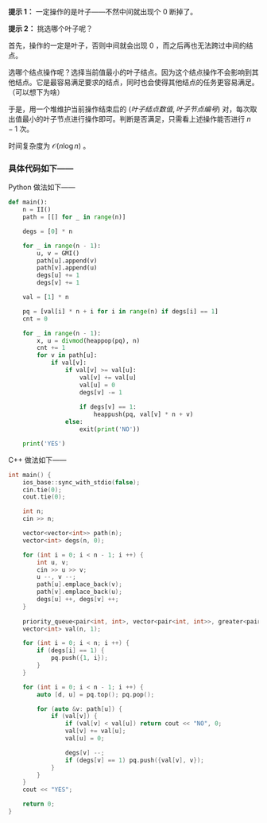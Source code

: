 **提示 1：** 一定操作的是叶子——不然中间就出现个 $0$ 断掉了。

**提示 2：** 挑选哪个叶子呢？

首先，操作的一定是叶子，否则中间就会出现 $0$ ，而之后再也无法跨过中间的结点。

选哪个结点操作呢？选择当前值最小的叶子结点。因为这个结点操作不会影响到其他结点。它是最容易满足要求的结点，同时也会使得其他结点的任务更容易满足。（可以想下为啥）

于是，用一个堆维护当前操作结束后的 $(叶子结点数值, 叶子节点编号)$ 对，每次取出值最小的叶子节点进行操作即可。判断是否满足，只需看上述操作能否进行 $n-1$ 次。

时间复杂度为 $\mathcal{O}(n\log n)$ 。

### 具体代码如下——

Python 做法如下——

```Python []
def main():
    n = II()
    path = [[] for _ in range(n)]

    degs = [0] * n

    for _ in range(n - 1):
        u, v = GMI()
        path[u].append(v)
        path[v].append(u)
        degs[u] += 1
        degs[v] += 1

    val = [1] * n

    pq = [val[i] * n + i for i in range(n) if degs[i] == 1]
    cnt = 0

    for _ in range(n - 1):
        x, u = divmod(heappop(pq), n)
        cnt += 1
        for v in path[u]:
            if val[v]:
                if val[v] >= val[u]:
                    val[v] += val[u]
                    val[u] = 0
                    degs[v] -= 1
                    
                    if degs[v] == 1:
                        heappush(pq, val[v] * n + v)
                else:
                    exit(print('NO'))

    print('YES')
```

C++ 做法如下——

```cpp []
int main() {
    ios_base::sync_with_stdio(false);
    cin.tie(0);
    cout.tie(0);

    int n;
    cin >> n;

    vector<vector<int>> path(n);
    vector<int> degs(n, 0);

    for (int i = 0; i < n - 1; i ++) {
        int u, v;
        cin >> u >> v;
        u --, v --;
        path[u].emplace_back(v);
        path[v].emplace_back(u);
        degs[u] ++, degs[v] ++;
    }
    
    priority_queue<pair<int, int>, vector<pair<int, int>>, greater<pair<int, int>>> pq;
    vector<int> val(n, 1);

    for (int i = 0; i < n; i ++) {
        if (degs[i] == 1) {
            pq.push({1, i});
        }
    }

    for (int i = 0; i < n - 1; i ++) {
        auto [d, u] = pq.top(); pq.pop();

        for (auto &v: path[u]) {
            if (val[v]) {
                if (val[v] < val[u]) return cout << "NO", 0;
                val[v] += val[u];
                val[u] = 0;

                degs[v] --;
                if (degs[v] == 1) pq.push({val[v], v});
            }
        }
    }
    cout << "YES";

    return 0;
}
```